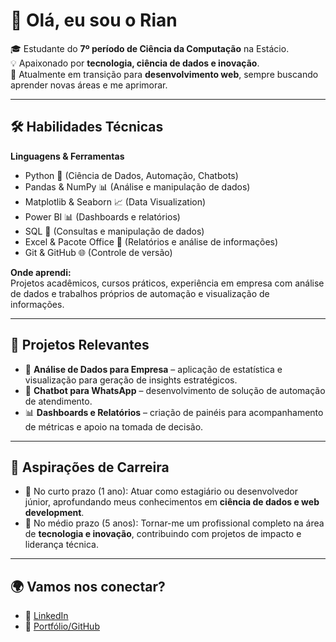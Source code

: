 # 👋 Olá, eu sou o Rian

🎓 Estudante do **7º período de Ciência da Computação** na Estácio.  
💡 Apaixonado por **tecnologia, ciência de dados e inovação**.  
🚀 Atualmente em transição para **desenvolvimento web**, sempre buscando aprender novas áreas e me aprimorar.  

---

## 🛠️ Habilidades Técnicas

**Linguagens & Ferramentas**  
- Python 🐍 (Ciência de Dados, Automação, Chatbots)  
- Pandas & NumPy 📊 (Análise e manipulação de dados)  
- Matplotlib & Seaborn 📈 (Data Visualization)  
- Power BI 📊 (Dashboards e relatórios)  
- SQL 💾 (Consultas e manipulação de dados)  
- Excel & Pacote Office 📑 (Relatórios e análise de informações)  
- Git & GitHub 🌐 (Controle de versão)  

**Onde aprendi:**  
Projetos acadêmicos, cursos práticos, experiência em empresa com análise de dados e trabalhos próprios de automação e visualização de informações.

---

## 📌 Projetos Relevantes

- 🔎 **Análise de Dados para Empresa** – aplicação de estatística e visualização para geração de insights estratégicos.  
- 🤖 **Chatbot para WhatsApp** – desenvolvimento de solução de automação de atendimento.  
- 📊 **Dashboards e Relatórios** – criação de painéis para acompanhamento de métricas e apoio na tomada de decisão.  

---

## 🎯 Aspirações de Carreira

- 📌 No curto prazo (1 ano): Atuar como estagiário ou desenvolvedor júnior, aprofundando meus conhecimentos em **ciência de dados e web development**.  
- 🚀 No médio prazo (5 anos): Tornar-me um profissional completo na área de **tecnologia e inovação**, contribuindo com projetos de impacto e liderança técnica.  

---

## 🌍 Vamos nos conectar?
- 💼 [LinkedIn](https://www.linkedin.com/)  
- 📂 [Portfólio/GitHub](https://github.com/)  
